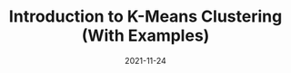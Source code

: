 ---
title: Introduction to K-Means Clustering (With Examples)
date: 2021-11-24
categories: 
  - Aritificial Intelligence
tags:
  - Clustering
excerpt: A tutorial covering K-Means Clustering, complete with code and interactive visualizations.
link: https://wandb.ai/sauravmaheshkar/k-means/reports/Introduction-to-K-Means-Clustering-With-Examples---VmlldzoxMjQwMjg0
---